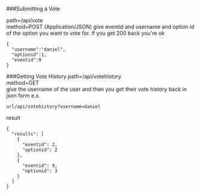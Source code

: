 ###Submitting a Vote

path=/api/vote  
method=POST (Application/JSON)
give eventid and username and option id of the option you want to vote for. If you get 200 back you're ok
```e.x.
{
  "username":"daniel",
  "optionid":1,
  "eventid":9
}
```

###Getting Vote History
path=/api/votehistory  
method=GET  
give the username of the user and then you get their vote history back in json form
e.x.
```
url/api/votehistory?username=daniel
```
result
```
{
  "results": [
    {
      "eventid": 2,
      "optionid": 2
    },
    {
      "eventid": 9,
      "optionid": 3
    }
  ]
}
```
